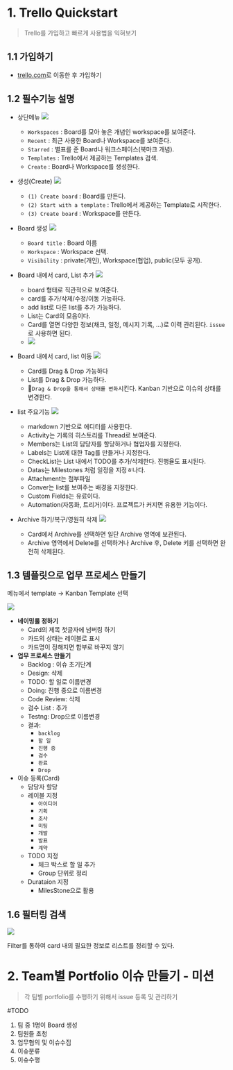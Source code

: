 # 1. Trello Quickstart
> Trello를 가입하고 빠르게 사용법을 익혀보기 

## 1.1 가입하기 

- [trello.com](https://trello.com)로 이동한 후 가입하기
## 1.2 필수기능 설명 

- 상단메뉴
![](images/trello_start_1.png)
	- `Workspaces` : Board를 모아 놓은 개념인 workspace를 보여준다.
	- `Recent` : 최근 사용한 Board나 Workspace를 보여준다.
	- `Starred` : 별표를 준 Board나 워크스페이스(북마크 개념).
	- `Templates` : Trello에서 제공하는 Templates 검색.
	- `Create` : Board나  Workspace를 생성한다.
	
- 생성(Create)
![](images/trello_start_2.png)
	- `(1) Create board` : Board를 만든다.
	- `(2) Start with a template` : Trello에서 제공하는 Template로 시작한다.
	- `(3) Create board` : Workspace를 만든다.

- Board 생성
![](images/trello_start_3.png)
	- `Board title` : Board 이름
	- `Workspace` :  Workspace 선택.
	- `Visibility` : private(개인), Workspace(협업), public(모두 공개).

- Board 내에서 card, List 추가
![](images/trello_start_4.png)
	- board 형태로 직관적으로 보여준다.
	- card를 추가/삭제/수정/이동 가능하다. 
	- add list로 다른 list를 추가 가능하다.
	- List는 Card의 모음이다.
	- Card를 열면 다양한 정보(채크, 일정, 메시지 기록, ...)로 이력 관리된다. `issue`로 사용하면 된다.
	- ![](images/trello_start_5.gif)

- Board 내에서 card, list 이동
![](images/trello_start_6.gif)
	- Card를 Drag & Drop 가능하다
	- List를 Drag & Drop 가능하다. 
	- 🚧`Drag & Drop을 통해서 상태를 변화`시킨다. Kanban 기반으로 이슈의 상태를 변경한다.

- list 주요기능
![](images/trello_start_7.png)
	- markdown 기반으로 에디터를 사용한다. 
	- Activity는 기록의 히스토리를 Thread로 보여준다. 
	- Members는 List의 담당자를 할당하거나 협업자를 지정한다.
	- Labels는 List에 대한 Tag를 만들거나 지정한다.
	- CheckList는 List 내에서 TODO를 추가/삭제한다. 진행율도 표시된다.
	- Datas는 Milestones 처럼 일정을 지정ㅎ나다.
	- Attachment는 첨부파일
	- Conver는 list를 보여주는 배경을 지정한다.
	- Custom Fields는 유료이다.
	- Automation(자동화, 트리거)이다. 프로젝트가 커지면 유용한 기능이다.

- Archive 하기/복구/영원히 삭제
![](images/trello_start_8.gif)
	- Card에서 Archive를 선택하면 일단 Archive 영역에 보관된다.
	- Archive 영역에서 Delete를 선택하거나 Archive 후, Delete 키를 선택하면 완전히 삭제된다.

## 1.3 템플릿으로 업무 프로세스 만들기  
메뉴에서 template -> Kanban Template 선택  

![](images/kanban_template_1.png)

- **네이밍룰 정하기**
	- Card의 제목 첫글자에 넘버링 하기
	- 카드의 상태는 레이블로 표시
	- 카드명이 정해지면 함부로 바꾸지 않기
- **업무 프로세스 만들기** 
	- Backlog : 이슈 초기단계
	- Design:  삭제
	- TODO: 할 일로 이름변경
	- Doing: 진행 중으로 이름변경
	- Code Review: 삭제
	- 검수 List : 추가
	- Testng: Drop으로 이름변경
	- 결과: 
		- `backlog` 
		- `할 일`
		- `진행 중`
		- `검수`
		- `완료`
		- `Drop`
- 이슈 등록(Card)
	- 담당자 할당
	- 레이블 지정
		- `아이디어`
		- `기획`
		- `조사`
		- `미팅`
		- `개발`
		- `발표`
		- `계약`
	- TODO  지정
		- 체크 박스로 할 일 추가
		- Group 단위로 정리
	- Durataion 지정
		- MilesStone으로 활용
## 1.6 필터링 검색
![]( images/kanban_template_2.png)

Filter를 통하여 card 내의 필요한 정보로 리스트를 정리할 수 있다. 
# 2. Team별 Portfolio 이슈 만들기 - 미션
> 각 팀별 portfolio를 수행하기 위해서 issue 등록 및 관리하기 

#TODO 

1. 팀 중 1명이 Board 생성
2. 팀원들 초청
3. 업무협의 및 이슈수집
4. 이슈분류
5. 이슈수행